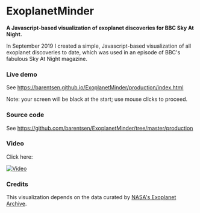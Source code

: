 # ExoplanetMinder

**A Javascript-based visualization of exoplanet discoveries for BBC Sky At Night.**

In September 2019 I created a simple, Javascript-based visualization of all exoplanet discoveries to date, which was used in an episode of BBC's fabulous Sky At Night magazine.

### Live demo

See https://barentsen.github.io/ExoplanetMinder/production/index.html

Note: your screen will be black at the start; use mouse clicks to proceed.

### Source code

See https://github.com/barentsen/ExoplanetMinder/tree/master/production

### Video

Click here:

[![Video](https://img.youtube.com/vi/r_Y7xf4rswM/0.jpg)](https://www.youtube.com/watch?v=r_Y7xf4rswM)

### Credits

This visualization depends on the data curated by [NASA's Exoplanet Archive](https://exoplanetarchive.ipac.caltech.edu/).
